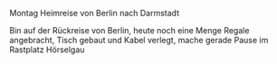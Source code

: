 Montag Heimreise von Berlin nach Darmstadt

Bin auf der Rückreise von Berlin, heute noch eine Menge Regale angebracht, Tisch gebaut und Kabel verlegt, mache gerade Pause im Rastplatz Hörselgau